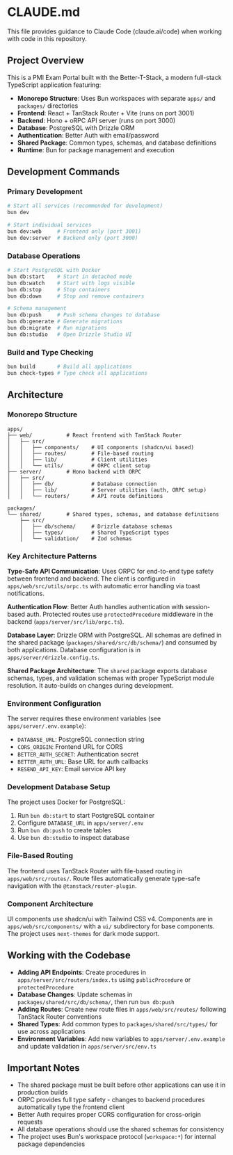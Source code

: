 # CLAUDE.md

This file provides guidance to Claude Code (claude.ai/code) when working with code in this repository.

## Project Overview

This is a PMI Exam Portal built with the Better-T-Stack, a modern full-stack TypeScript application featuring:

- **Monorepo Structure**: Uses Bun workspaces with separate `apps/` and `packages/` directories
- **Frontend**: React + TanStack Router + Vite (runs on port 3001)
- **Backend**: Hono + oRPC API server (runs on port 3000)
- **Database**: PostgreSQL with Drizzle ORM
- **Authentication**: Better Auth with email/password
- **Shared Package**: Common types, schemas, and database definitions
- **Runtime**: Bun for package management and execution

## Development Commands

### Primary Development
```bash
# Start all services (recommended for development)
bun dev

# Start individual services
bun dev:web     # Frontend only (port 3001)
bun dev:server  # Backend only (port 3000)
```

### Database Operations
```bash
# Start PostgreSQL with Docker
bun db:start    # Start in detached mode
bun db:watch    # Start with logs visible
bun db:stop     # Stop containers
bun db:down     # Stop and remove containers

# Schema management
bun db:push     # Push schema changes to database
bun db:generate # Generate migrations
bun db:migrate  # Run migrations
bun db:studio   # Open Drizzle Studio UI
```

### Build and Type Checking
```bash
bun build       # Build all applications
bun check-types # Type check all applications
```

## Architecture

### Monorepo Structure
```
apps/
├── web/           # React frontend with TanStack Router
│   ├── src/
│   │   ├── components/    # UI components (shadcn/ui based)
│   │   ├── routes/        # File-based routing
│   │   ├── lib/           # Client utilities
│   │   └── utils/         # ORPC client setup
├── server/        # Hono backend with ORPC
│   ├── src/
│   │   ├── db/            # Database connection
│   │   ├── lib/           # Server utilities (auth, ORPC setup)
│   │   └── routers/       # API route definitions

packages/
└── shared/        # Shared types, schemas, and database definitions
    ├── src/
    │   ├── db/schema/     # Drizzle database schemas
    │   ├── types/         # Shared TypeScript types
    │   └── validation/    # Zod schemas
```

### Key Architecture Patterns

**Type-Safe API Communication**: Uses ORPC for end-to-end type safety between frontend and backend. The client is configured in `apps/web/src/utils/orpc.ts` with automatic error handling via toast notifications.

**Authentication Flow**: Better Auth handles authentication with session-based auth. Protected routes use `protectedProcedure` middleware in the backend (`apps/server/src/lib/orpc.ts`).

**Database Layer**: Drizzle ORM with PostgreSQL. All schemas are defined in the shared package (`packages/shared/src/db/schema/`) and consumed by both applications. Database configuration is in `apps/server/drizzle.config.ts`.

**Shared Package Architecture**: The `shared` package exports database schemas, types, and validation schemas with proper TypeScript module resolution. It auto-builds on changes during development.

### Environment Configuration

The server requires these environment variables (see `apps/server/.env.example`):
- `DATABASE_URL`: PostgreSQL connection string
- `CORS_ORIGIN`: Frontend URL for CORS
- `BETTER_AUTH_SECRET`: Authentication secret
- `BETTER_AUTH_URL`: Base URL for auth callbacks
- `RESEND_API_KEY`: Email service API key

### Development Database Setup

The project uses Docker for PostgreSQL:
1. Run `bun db:start` to start PostgreSQL container
2. Configure `DATABASE_URL` in `apps/server/.env`
3. Run `bun db:push` to create tables
4. Use `bun db:studio` to inspect database

### File-Based Routing

The frontend uses TanStack Router with file-based routing in `apps/web/src/routes/`. Route files automatically generate type-safe navigation with the `@tanstack/router-plugin`.

### Component Architecture

UI components use shadcn/ui with Tailwind CSS v4. Components are in `apps/web/src/components/` with a `ui/` subdirectory for base components. The project uses `next-themes` for dark mode support.

## Working with the Codebase

- **Adding API Endpoints**: Create procedures in `apps/server/src/routers/index.ts` using `publicProcedure` or `protectedProcedure`
- **Database Changes**: Update schemas in `packages/shared/src/db/schema/`, then run `bun db:push`
- **Adding Routes**: Create new route files in `apps/web/src/routes/` following TanStack Router conventions
- **Shared Types**: Add common types to `packages/shared/src/types/` for use across applications
- **Environment Variables**: Add new variables to `apps/server/.env.example` and update validation in `apps/server/src/env.ts`

## Important Notes

- The shared package must be built before other applications can use it in production builds
- ORPC provides full type safety - changes to backend procedures automatically type the frontend client
- Better Auth requires proper CORS configuration for cross-origin requests
- All database operations should use the shared schemas for consistency
- The project uses Bun's workspace protocol (`workspace:*`) for internal package dependencies